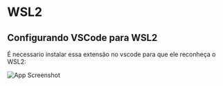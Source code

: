 # WSL2

## Configurando VSCode para WSL2

É necessario instalar essa extensão no vscode para que ele reconheça o WSL2:

![App Screenshot](file:C:\Users\Fezeg\Documents\GitHub\Person-Projects\Python-Poo\wsl.png)

